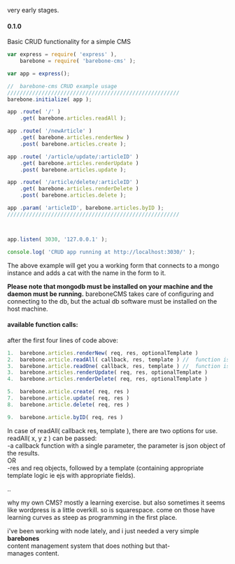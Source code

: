 very early stages.

#### 0.1.0
Basic CRUD functionality for a simple CMS

```javascript
var express = require( 'express' ),
    barebone = require( 'barebone-cms' );

var app = express();

//  barebone-cms CRUD example usage
///////////////////////////////////////////////////////
barebone.initialize( app );

app .route( '/' )
    .get( barebone.articles.readAll );

app .route( '/newArticle' )
    .get( barebone.articles.renderNew )
    .post( barebone.articles.create );

app .route( '/article/update/:articleID' )
    .get( barebone.articles.renderUpdate )
    .post( barebone.articles.update );

app .route( '/article/delete/:articleID' )
    .get( barebone.articles.renderDelete )
    .post( barebone.articles.delete );

app .param( 'articleID', barebone.articles.byID );
///////////////////////////////////////////////////////



app.listen( 3030, '127.0.0.1' );

console.log( 'CRUD app running at http://localhost:3030/' );
```

The above example will get you a working form that connects to a mongo instance and adds a cat with the name in the form to it.

**Please note that mongodb must be installed on your machine and the daemon must be running.**
bareboneCMS takes care of configuring and connecting to the db, but the actual db software must be installed on the host machine.


#### available function calls:
after the first four lines of code above:  
```javascript
1.  barebone.articles.renderNew( req, res, optionalTemplate )
2.  barebone.article.readAll( callback, res, template ) //  function is overloaded, see docs
3.  barebone.article.readOne( callback, res, template ) //  function is overloaded, see docs
3.  barebone.articles.renderUpdate( req, res, optionalTemplate )
4.  barebone.articles.renderDelete( req, res, optionalTemplate )

5.  barebone.article.create( req, res )
7.  barebone.article.update( req, res )
8.  barebone.article.delete( req, res )

9.  barebone.article.byID( req, res )
```
In case of readAll( callback res, template ), there are two options for use. readAll( x, y z ) can be passed:  
-a callback function with a single parameter, the parameter is json object of the results.  
OR  
-res and req objects, followed by a template (containing appropriate template logic ie ejs with appropriate fields).

..  

why my own CMS?
mostly a learning exercise.
but also sometimes it seems like wordpress is a little overkill.
so is squarespace.
come on those have learning curves as steep as programming in the first place.

i've been working with node lately, and i just needed a very simple  
**barebones**  
content management system that does nothing but that-  
manages content.
